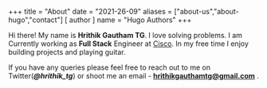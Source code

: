 +++
title = "About"
date = "2021-26-09"
aliases = ["about-us","about-hugo","contact"]
[ author ]
  name = "Hugo Authors"
+++

Hi there! My name is **Hrithik Gautham TG**. I love solving problems. I am Currently working as **Full Stack** Engineer at [Cisco](https://cisco.com). In my free time I enjoy building projects and playing guitar.



If you have any queries please feel free to reach out to me on Twitter(***@hrithik_tg***) or shoot me an email - **hrithikgauthamtg@gmail.com** .